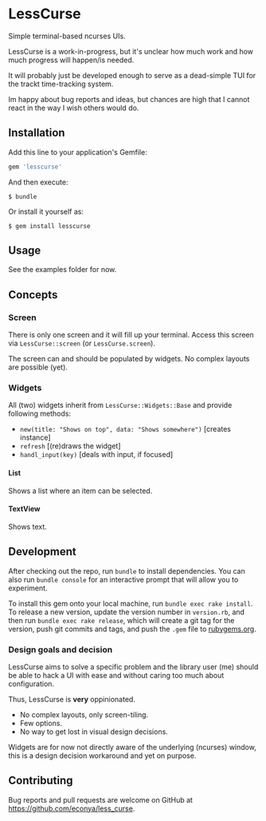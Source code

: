# LessCurse

Simple terminal-based ncurses UIs.

LessCurse is a work-in-progress, but it's unclear how much work and how much progress will happen/is needed.

It will probably just be developed enough to serve as a dead-simple TUI for the trackt time-tracking system.

Im happy about bug reports and ideas, but chances are high that I cannot react in the way I wish others would do.

## Installation

Add this line to your application's Gemfile:

```ruby
gem 'lesscurse'
```

And then execute:

    $ bundle

Or install it yourself as:

    $ gem install lesscurse

## Usage

See the examples folder for now.

## Concepts

### Screen

There is only one screen and it will fill up your terminal.  Access this screen via `LessCurse::screen` (or `LessCurse.screen`).

The screen can and should be populated by widgets.  No complex layouts are possible (yet).

### Widgets

All (two) widgets inherit from `LessCurse::Widgets::Base` and provide following methods:

  - `new(title: "Shows on top", data: "Shows somewhere")` [creates instance]
  - `refresh` [(re)draws the widget]
  - `handl_input(key)` [deals with input, if focused]

#### List

Shows a list where an item can be selected.

#### TextView

Shows text.

## Development

After checking out the repo, run `bundle` to install dependencies. You can also run `bundle console` for an interactive prompt that will allow you to experiment.

To install this gem onto your local machine, run `bundle exec rake install`. To release a new version, update the version number in `version.rb`, and then run `bundle exec rake release`, which will create a git tag for the version, push git commits and tags, and push the `.gem` file to [rubygems.org](https://rubygems.org).

### Design goals and decision

LessCurse aims to solve a specific problem and the library user (me) should be able to hack a UI with ease and without caring too much about configuration.

Thus, LessCurse is **very** oppinionated.

  - No complex layouts, only screen-tiling.
  - Few options.
  - No way to get lost in visual design decisions.

Widgets are for now not directly aware of the underlying (ncurses) window, this is a design decision workaround and yet on purpose.

## Contributing

Bug reports and pull requests are welcome on GitHub at https://github.com/econya/less_curse.

